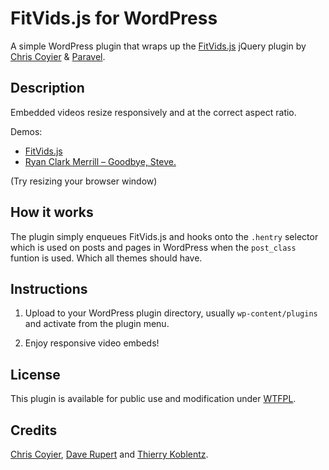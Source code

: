 # FitVids.js for WordPress

A simple WordPress plugin that wraps up the [FitVids.js](http://fitvidsjs.com/) jQuery plugin by [Chris Coyier](http://chriscoyier.net/) & [Paravel](http://paravelinc.com/).

## Description

Embedded videos resize responsively and at the correct aspect ratio. 

Demos:

- [FitVids.js](http://fitvidsjs.com/)
- [Ryan Clark Merrill – Goodbye, Steve.](http://ryanmerrill.net/post/9355364787)

(Try resizing your browser window)

## How it works

The plugin simply enqueues FitVids.js and hooks onto the `.hentry` selector which is used on posts and pages in WordPress when the `post_class` funtion is used. Which all themes should have.

## Instructions

1. Upload to your WordPress plugin directory, usually `wp-content/plugins` and activate from the plugin menu.

2. Enjoy responsive video embeds!

## License

This plugin is available for public use and modification under  [WTFPL](http://sam.zoy.org/wtfpl/).

## Credits

[Chris Coyier](http://css-tricks.com), [Dave Rupert](http://daverupert.com) and [Thierry Koblentz](http://www.alistapart.com/articles/creating-intrinsic-ratios-for-video/).